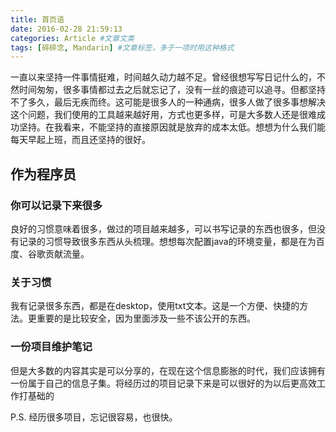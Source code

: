```yaml
---
title: 首页语
date: 2016-02-28 21:59:13
categories: Article #文章文类
tags: [碎碎念, Mandarin] #文章标签，多于一项时用这种格式
---
```

一直以来坚持一件事情挺难，时间越久动力越不足。曾经很想写写日记什么的，不然时间匆匆，很多事情都过去之后就忘记了，没有一丝的痕迹可以追寻。但都坚持不了多久，最后无疾而终。这可能是很多人的一种通病，很多人做了很多事想解决这个问题，我们使用的工具越来越好用，方式也更多样，可是大多数人还是很难成功坚持。在我看来，不能坚持的直接原因就是放弃的成本太低。想想为什么我们能每天早起上班，而且还坚持的很好。
<!-- more -->

## 作为程序员

### 你可以记录下来很多

良好的习惯意味着很多，做过的项目越来越多，可以书写记录的东西也很多，但没有记录的习惯导致很多东西从头梳理。想想每次配置java的环境变量，都是在为百度、谷歌贡献流量。

### 关于习惯
我有记录很多东西，都是在desktop，使用txt文本。这是一个方便、快捷的方法。更重要的是比较安全，因为里面涉及一些不该公开的东西。

### 一份项目维护笔记
但是大多数的内容其实是可以分享的，在现在这个信息膨胀的时代，我们应该拥有一份属于自己的信息子集。将经历过的项目记录下来是可以很好的为以后更高效工作打基础的 

P.S. 经历很多项目，忘记很容易，也很快。
